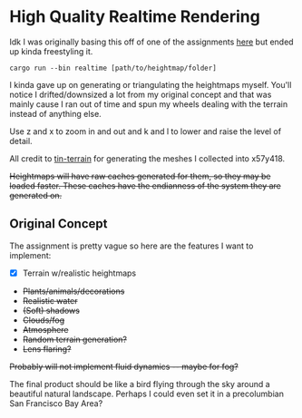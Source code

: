 # High Quality Realtime Rendering

Idk I was originally basing this off of one of the assignments [here](https://inst.eecs.berkeley.edu/~cs294-13/fa09/assignments/second.pdf)
but ended up kinda freestyling it.

```
cargo run --bin realtime [path/to/heightmap/folder]
```

I kinda gave up on generating or triangulating the heightmaps myself. You'll notice I drifted/downsized a lot from my original concept and that was mainly cause I ran out of time and spun my wheels dealing with the terrain instead of anything else.

Use z and x to zoom in and out and k and l to lower and raise the level of detail.

All credit to [tin-terrain](https://github.com/heremaps/tin-terrain) for generating the meshes I collected into x57y418.

~~Heightmaps will have raw caches generated for them, so they may be loaded faster. These caches have the endianness of the system they are generated on.~~

## Original Concept

The assignment is pretty vague so here are the features I want to implement:
- [x] Terrain w/realistic heightmaps
- ~~Plants/animals/decorations~~
- ~~Realistic water~~
- ~~(Soft) shadows~~
- ~~Clouds/fog~~
- ~~Atmosphere~~
- ~~Random terrain generation?~~
- ~~Lens flaring?~~

~~Probably will not implement fluid dynamics -- maybe for fog?~~

The final product should be like a bird flying through the sky around a beautiful natural landscape. Perhaps I could even set it in a precolumbian San Francisco Bay Area?
